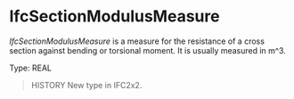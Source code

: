 # IfcSectionModulusMeasure

_IfcSectionModulusMeasure_ is a measure for the resistance of a cross section against bending or torsional moment. It is usually measured in m\^3.<!-- end of definition -->

Type: REAL

> HISTORY  New type in IFC2x2.
